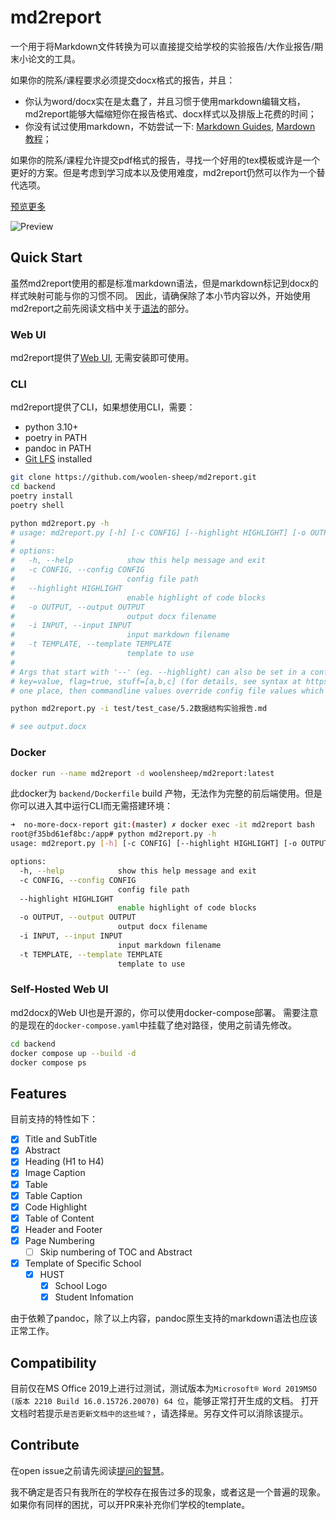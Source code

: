 # md2report

一个用于将Markdown文件转换为可以直接提交给学校的实验报告/大作业报告/期末小论文的工具。

如果你的院系/课程要求必须提交docx格式的报告，并且：
  - 你认为word/docx实在是太蠢了，并且习惯于使用markdown编辑文档，md2report能够大幅缩短你在报告格式、docx样式以及排版上花费的时间；
  - 你没有试过使用markdown，不妨尝试一下: [Markdown Guides](https://www.markdownguide.org/), [Mardown 教程](https://markdown.com.cn/)；

如果你的院系/课程允许提交pdf格式的报告，寻找一个好用的tex模板或许是一个更好的方案。但是考虑到学习成本以及使用难度，md2report仍然可以作为一个替代选项。

[预览更多](https://woolen-sheep.github.io/md2report/preview/)

![Preview](docs/img/front_page.png)

## Quick Start

虽然md2report使用的都是标准markdown语法，但是markdown标记到docx的样式映射可能与你的习惯不同。
因此，请确保除了本小节内容以外，开始使用md2report之前先阅读文档中关于[语法](https://woolen-sheep.github.io/md2report/grammar/)的部分。

### Web UI

md2report提供了[Web UI](https://md2report.hust.online), 无需安装即可使用。

### CLI

md2report提供了CLI，如果想使用CLI，需要：

- python 3.10+
- poetry in PATH
- pandoc in PATH
- [Git LFS](https://git-lfs.github.com/) installed

```bash 
git clone https://github.com/woolen-sheep/md2report.git 
cd backend
poetry install
poetry shell

python md2report.py -h
# usage: md2report.py [-h] [-c CONFIG] [--highlight HIGHLIGHT] [-o OUTPUT] -i INPUT [-t TEMPLATE]
#
# options:
#   -h, --help            show this help message and exit
#   -c CONFIG, --config CONFIG
#                         config file path
#   --highlight HIGHLIGHT
#                         enable highlight of code blocks
#   -o OUTPUT, --output OUTPUT
#                         output docx filename
#   -i INPUT, --input INPUT
#                         input markdown filename
#   -t TEMPLATE, --template TEMPLATE
#                         template to use
#
# Args that start with '--' (eg. --highlight) can also be set in a config file (specified via -c). Config file syntax allows:
# key=value, flag=true, stuff=[a,b,c] (for details, see syntax at https://goo.gl/R74nmi). If an arg is specified in more than
# one place, then commandline values override config file values which override defaults.

python md2report.py -i test/test_case/5.2数据结构实验报告.md

# see output.docx

```

### Docker

```bash
docker run --name md2report -d woolensheep/md2report:latest
```

此docker为 `backend/Dockerfile` build 产物，无法作为完整的前后端使用。但是你可以进入其中运行CLI而无需搭建环境：

```bash
➜  no-more-docx-report git:(master) ✗ docker exec -it md2report bash
root@f35bd61ef8bc:/app# python md2report.py -h
usage: md2report.py [-h] [-c CONFIG] [--highlight HIGHLIGHT] [-o OUTPUT] -i INPUT [-t TEMPLATE]

options:
  -h, --help            show this help message and exit
  -c CONFIG, --config CONFIG
                        config file path
  --highlight HIGHLIGHT
                        enable highlight of code blocks
  -o OUTPUT, --output OUTPUT
                        output docx filename
  -i INPUT, --input INPUT
                        input markdown filename
  -t TEMPLATE, --template TEMPLATE
                        template to use
```

### Self-Hosted Web UI

md2docx的Web UI也是开源的，你可以使用docker-compose部署。
需要注意的是现在的`docker-compose.yaml`中挂载了绝对路径，使用之前请先修改。

```bash
cd backend
docker compose up --build -d
docker compose ps
```

## Features

目前支持的特性如下：

- [x] Title and SubTitle
- [x] Abstract
- [x] Heading (H1 to H4)
- [x] Image Caption
- [x] Table
- [x] Table Caption
- [x] Code Highlight
- [x] Table of Content
- [x] Header and Footer
- [x] Page Numbering
  - [ ] Skip numbering of TOC and Abstract
- [x] Template of Specific School
  - [x] HUST
    - [x] School Logo
    - [x] Student Infomation

由于依赖了pandoc，除了以上内容，pandoc原生支持的markdown语法也应该正常工作。

## Compatibility

目前仅在MS Office 2019上进行过测试，测试版本为`Microsoft® Word 2019MSO (版本 2210 Build 16.0.15726.20070) 64 位`，能够正常打开生成的文档。
打开文档时若提示`是否更新文档中的这些域？`，请选择`是`。另存文件可以消除该提示。

## Contribute

在open issue之前请先阅读[提问的智慧](https://github.com/ryanhanwu/How-To-Ask-Questions-The-Smart-Way/blob/main/README-zh_CN.md)。

我不确定是否只有我所在的学校存在报告过多的现象，或者这是一个普遍的现象。如果你有同样的困扰，可以开PR来补充你们学校的template。
